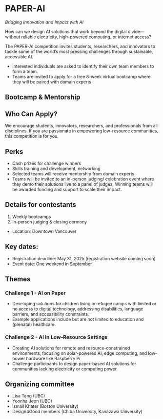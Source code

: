 # PAPER-AI

*Bridging Innovation and Impact with AI*

How can we design AI solutions that work beyond the digital divide—without reliable electricity, high-powered computing, or internet access? 

The PAPER-AI competition invites students, researchers, and innovators to tackle some of the world’s most pressing challenges through sustainable, accessible AI.

- Interested individuals are asked to identify their own team members to form a team.
- Teams are invited to apply for a free 8-week virtual bootcamp where they will be paired with domain experts 

## Bootcamp & Mentorship


## Who Can Apply?

We encourage students, innovators, researchers, and professionals from all disciplines. If you are passionate in empowering low-resource communities, this competition is for you.

## Perks

- Cash prizes for challenge winners
- Skills training and development, networking
- Selected teams will receive mentorship from domain experts
- Teams will be invited to an in-person judging/ celebration event where they demo their solutions live to a panel of judges. Winning teams will be awarded funding and support to scale their impact.

## Details for contestants 

1. Weekly bootcamps
2. In-person judging & closing cermony
- Location: Downtown Vancouver

## Key dates:

- Registration deadline: May 31, 2025 (registration website coming soon)
- Event date: One weekend in September

## Themes

### Challenge 1 - AI on Paper

- Developing solutions for children living in refugee camps with limited or no access to digital technology, addressing disabilities, language barriers, and accessibility constraints.
- Example applications include but are not limited to education and (prenatal) healthcare.

### Challenge 2 - AI in Low-Resource Settings

- Creating AI solutions for remote and resource-constrained environments, focusing on solar-powered AI, edge computing, and low-power hardware like Raspberry Pi
- Challenge participants to design paper-based AI solutions for communities lacking electricity or computing power.


## Organizing committee

- Lisa Tang (UBC)
- Yoonha Jeon (UBC)
- Ismail Khater (Boston University)
- Design4Good members (Chiba University, Kanazawa University)
